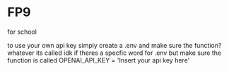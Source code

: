 # FP9
for school

to use your own api key simply create a .env and make sure the function? whatever its called idk if theres a specfic word for .env but make sure the function is called OPENAI_API_KEY = 'Insert your api key here'
